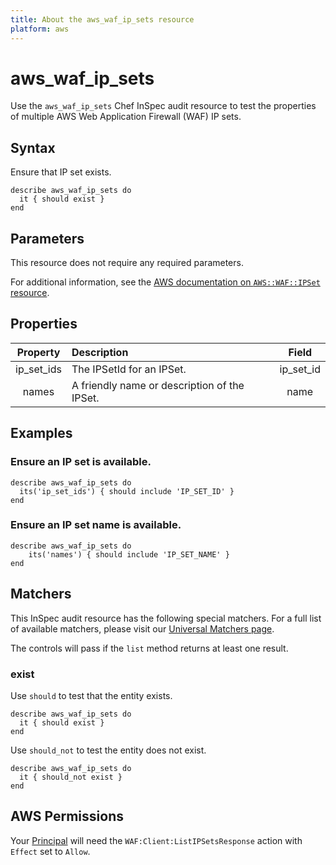 ```yaml
---
title: About the aws_waf_ip_sets resource
platform: aws
---
```


# aws_waf_ip_sets

Use the `aws_waf_ip_sets` Chef InSpec audit resource to test the properties of multiple AWS Web Application Firewall (WAF) IP sets.

## Syntax

Ensure that IP set exists.

    describe aws_waf_ip_sets do
      it { should exist }
    end

## Parameters

This resource does not require any required parameters.

For additional information, see the [AWS documentation on `AWS::WAF::IPSet` resource](https://docs.aws.amazon.com/AWSCloudFormation/latest/UserGuide/aws-resource-waf-ipset.html).

## Properties

| Property | Description | Field |
| :---: | :--- | :---: |
| ip_set_ids | The IPSetId for an IPSet. | ip_set_id |
| names | A friendly name or description of the IPSet. | name |

## Examples

### Ensure an IP set is available.

    describe aws_waf_ip_sets do
      its('ip_set_ids') { should include 'IP_SET_ID' }
    end

### Ensure an IP set name is available.

    describe aws_waf_ip_sets do
        its('names') { should include 'IP_SET_NAME' }
    end

## Matchers

This InSpec audit resource has the following special matchers. For a full list of available matchers, please visit our [Universal Matchers page](https://www.inspec.io/docs/reference/matchers/).

The controls will pass if the `list` method returns at least one result.

### exist

Use `should` to test that the entity exists.

    describe aws_waf_ip_sets do
      it { should exist }
    end

Use `should_not` to test the entity does not exist.

    describe aws_waf_ip_sets do
      it { should_not exist }
    end

## AWS Permissions

Your [Principal](https://docs.aws.amazon.com/IAM/latest/UserGuide/intro-structure.html#intro-structure-principal) will need the `WAF:Client:ListIPSetsResponse` action with `Effect` set to `Allow`.
